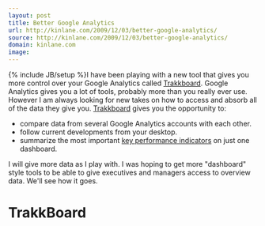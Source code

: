 ```yaml
---
layout: post
title: Better Google Analytics
url: http://kinlane.com/2009/12/03/better-google-analytics/
source: http://kinlane.com/2009/12/03/better-google-analytics/
domain: kinlane.com
image: 
---
```

{% include JB/setup %}I have been playing with a new tool that gives you more control over your Google Analytics called <a href="http://www.trakkboard.com/en">Trakkboard</a>. Google Analytics gives you a lot of tools, probably more than you really ever use. However I am always looking for new takes on how to access and absorb all of the data they give you. <a href="http://www.trakkboard.com/en">Trakkboard</a> gives you the opportunity to:
<ul class="mainlist">
     <li>compare data from several Google Analytics accounts with each other.
     </li>
     <li>follow current developments from your desktop.
     </li>
     <li>summarize the most important <a class="zem_slink" title="Key performance indicator" rel="wikipedia" href="http://en.wikipedia.org/wiki/Key_performance_indicator">key performance indicators</a> on just one dashboard.
     </li>
</ul>I will give more data as I play with. I was hoping to get more "dashboard" style tools to be able to give executives and managers access to overview data. We'll see how it goes.
<div id="_mcePaste" class="c1">
     <h1 class="grey">
          <span class="red">Trakk</span>Board
     </h1>
</div>